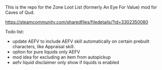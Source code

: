 This is the repo for the Zone Loot List (formerly An Eye For Value) mod for Caves of Qud.

https://steamcommunity.com/sharedfiles/filedetails/?id=3302350080

Todo list:

- update AEFV to include AEFV skill automatically on certain prebuilt characters, like Appraisal skill.
- option for pure liquids only AEFV
- mod idea for excluding an item from autopickup
- aefv liquid disclaimer only show if liquids is enabled